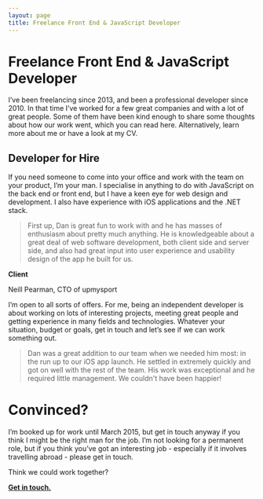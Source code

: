 ```yaml
---
layout: page
title: Freelance Front End & JavaScript Developer
---
```


# Freelance Front End & JavaScript Developer

I’ve been freelancing since 2013, and been a professional developer since 2010. In that time I’ve worked for a few great companies and with a lot of great people. Some of them have been kind enough to share some thoughts about how our work went, which you can read here. Alternatively, learn more about me or have a look at my CV.

## Developer for Hire

If you need someone to come into your office and work with the team on your product, I’m your man. I specialise in anything to do with JavaScript on the back end or front end, but I have a keen eye for web design and development. I also have experience with iOS applications and the .NET stack.

> First up, Dan is great fun to work with and he has masses of enthusiasm about pretty much anything.  He is knowledgeable about a great deal of web software development, both client side and server side, and also had great input into user experience and usability design of the app he built for us.

**Client**

Neill Pearman, CTO of upmysport

I’m open to all sorts of offers. For me, being an independent developer is about working on lots of interesting projects, meeting great people and getting experience in many fields and technologies. Whatever your situation, budget or goals, get in touch and let’s see if we can work something out.

> Dan was a great addition to our team when we needed him most: in the run up to our iOS app launch. He settled in extremely quickly and got on well with the rest of the team. His work was exceptional and he required little management. We couldn't have been happier!

# Convinced?

I’m booked up for work until March 2015, but get in touch anyway if you think I might be the right man for the job. I’m not looking for a permanent role, but if you think you’ve got an interesting job - especially if it involves travelling abroad - please get in touch.

Think we could work together?

<a href="mailto:dan@danhough.com?I think we should work together" class="cta--primary"><strong>Get in touch.</strong></a>
